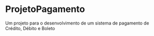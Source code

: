 # ProjetoPagamento
Um projeto para o desenvolvimento de um sistema de pagamento de Crédito, Débito e Boleto

